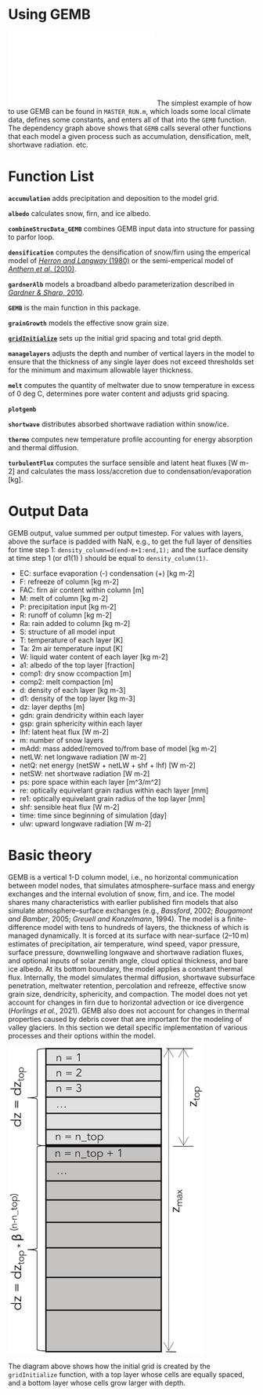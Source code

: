 # Using GEMB
![](figures/DependencyGraph.pdf)
The simplest example of how to use GEMB can be found in `MASTER_RUN.m`, which loads some local climate data, defines some constants, and enters all of that into the `GEMB` function. The dependency graph above shows that `GEMB` calls several other functions that each model a given process such as accumulation, densification, melt, shortwave radiation. etc.

# Function List 
**`accumulation`** adds precipitation and deposition to the model grid.

**`albedo`** calculates snow, firn, and ice albedo.

**`combineStrucData_GEMB`** combines GEMB input data into structure for passing to parfor loop. 

**`densification`** computes the densification of snow/firn using the emperical model of [*Herron and Langway* (1980)](doi.org/10.3189/S0022143000015239) or the semi-emperical model of [*Anthern et al*. (2010)](https://doi.org/10.1029/2009JF001306).

**`gardnerAlb`** models a broadband albedo parameterization described in [*Gardner & Sharp*, 2010](doi.org/10.1029/2009jf001444). 

**`GEMB`** is the main function in this package. 

**`grainGrowth`** models the effective snow grain size.

[**`gridInitialize`**](gridInitialize_documentation.md) sets up the initial grid spacing and total grid depth.  

**`managelayers`** adjusts the depth and number of vertical layers in the model to ensure  that the thickness of any single layer does not exceed thresholds set for the minimum and maximum allowable layer thickness. 

**`melt`** computes the quantity of meltwater due to snow temperature in excess of 0 deg C, determines pore water content and adjusts grid spacing.

**`plotgemb`** 

**`shortwave`** distributes absorbed shortwave radiation within snow/ice.

**`thermo`** computes new temperature profile accounting for energy absorption and thermal diffusion.

**`turbulentFlux`** computes the surface sensible and latent heat fluxes [W m-2] and calculates the mass loss/accretion due to condensation/evaporation [kg].

# Output Data 

GEMB output, value summed per output timestep. For values with layers, above the surface is padded with NaN, e.g., to get the full layer of densities for time step 1: `density_column=d(end-m+1:end,1);` and the surface density at time step 1 (or d1(1) ) should be equal to `density_column(1)`.

* EC: surface evaporation (-) condensation (+) [kg m-2]
* F: refreeze of column [kg m-2]
* FAC: firn air content within column [m]
* M: melt of column [kg m-2]
* P: precipitation input [kg m-2]
* R: runoff of column [kg m-2]
* Ra: rain added to column [kg m-2]
* S: structure of all model input
* T: temperature of each layer [K]
* Ta: 2m air temperature input [K]
* W: liquid water content of each layer [kg m-2]
* a1: albedo of the top layer [fraction]
* comp1: dry snow ccompaction [m]
* comp2: melt compaction [m]
* d: density of each layer [kg m-3]
* d1: density of the top layer [kg m-3]
* dz: layer depths [m]
* gdn: grain dendricity within each layer
* gsp: grain sphericity within each layer
* lhf: latent heat flux [W m-2]
* m: number of snow layers
* mAdd: mass added/removed to/from base of model [kg m-2]
* netLW: net longwave radiation [W m-2]
* netQ: net energy (netSW + netLW + shf + lhf) [W m-2]
* netSW: net shortwave radiation [W m-2]
* ps: pore space within each layer [m^3/m^2]
* re: optically equivelant grain radius within each layer [mm]
* re1: optically equivelant grain radius of the top layer [mm]
* shf: sensible heat flux [W m-2]
* time: time since beginning of simulation [day]
* ulw: upward longwave radiation [W m-2]


# Basic theory
GEMB is a vertical 1-D column model, i.e., no horizontal communication between model nodes, that simulates atmosphere–surface mass and energy exchanges and the internal evolution of snow, firn, and ice. The model shares many characteristics with earlier published firn models that also simulate atmosphere–surface exchanges (e.g., *Bassford*, 2002; *Bougamont and Bamber*, 2005; *Greuell and Konzelmann*, 1994). The model is a finite-difference model with tens to hundreds of layers, the thickness of which is managed dynamically. It is forced at its surface with near-surface (2–10 m) estimates of precipitation, air temperature, wind speed, vapor pressure, surface pressure, downwelling longwave and shortwave radiation fluxes, and optional inputs of solar zenith angle, cloud optical thickness, and bare ice albedo. At its bottom boundary, the model applies a constant thermal flux. Internally, the model simulates thermal diffusion, shortwave subsurface penetration, meltwater retention, percolation and refreeze, effective snow grain size, dendricity, sphericity, and compaction. The model does not yet account for changes in firn due to horizontal advection or ice divergence (*Horlings et al.*, 2021). GEMB also does not account for changes in thermal properties caused by debris cover that are important for the modeling of valley glaciers. In this section we detail specific implementation of various processes and their options within the model.

![](figures/gardner2023_fig01.png)

The diagram above shows how the initial grid is created by the `gridInitialize` function, with a top layer whose cells are equally spaced, and a bottom layer whose cells grow larger with depth. 


